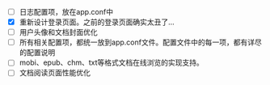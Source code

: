 - [ ] 日志配置项，放在app.conf中
- [x] 重新设计登录页面。之前的登录页面确实太丑了...
- [ ] 用户头像和文档封面优化
- [ ] 所有相关配置项，都统一放到app.conf文件。配置文件中的每一项，都有详尽的配置说明
- [ ] mobi、epub、chm、txt等格式文档在线浏览的实现支持。
- [ ] 文档阅读页面性能优化